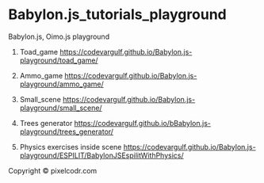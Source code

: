 # Babylon.js_tutorials_playground
Babylon.js, Oimo.js playground


1. Toad_game
https://codevargulf.github.io/Babylon.js-playground/toad_game/

2. Ammo_game
https://codevargulf.github.io/Babylon.js-playground/ammo_game/

3. Small_scene
https://codevargulf.github.io/Babylon.js-playground/small_scene/

4. Trees generator
https://codevargulf.github.io/bBabylon.js-playground/trees_generator/

5. Physics exercises inside scene
https://codevargulf.github.io/Babylon.js-playground/ESPILIT/BabylonJSEspilitWithPhysics/

Copyright © pixelcodr.com
